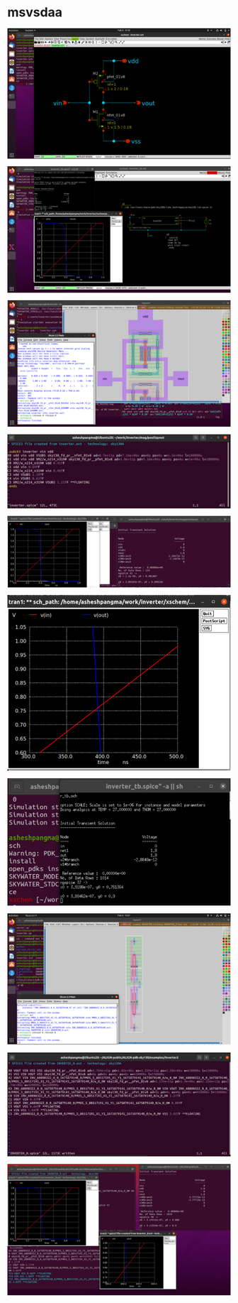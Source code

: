 # msvsdaa

![](week-0/images/Week0-Inverter_schematic.png)

![](week-0/images/Week0-Simulation.png)

![](week-0/images/Week0-Extraction_magic.png)

![](week-0/images/Week0-PostLayoutInverterSpiceFile.png)

![](week-0/images/Week0-PostLayoutSimulation_Magic.png)

![](week-0/images/Week0-Plot_in_out_zoomed.png)

![](week-0/images/Week0-values_in_out.png)

![](week-0/images/Week0-ALIGN_gdsView.png)

![](week-0/images/Week0-ALIGN_inverterSpiceFile.png)

![](week-0/images/Week0-ALIGN_inverterSpiceFileSimulation.png)
